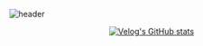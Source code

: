 <!--
**Ju-MINJAE/Ju-MINJAE** is a ✨ _special_ ✨ repository because its `README.md` (this file) appears on your GitHub profile.

  <img src="https://github-readme-stats.vercel.app/api?username=Ju-MINJAE&show_icons=true&theme=react" alt="GitHub Stats">
Here are some ideas to get you started:

- 🔭 I’m currently working on ...
- 🌱 I’m currently learning ...
- 👯 I’m looking to collaborate on ...
- 🤔 I’m looking for help with ...
- 💬 Ask me about ...
- 📫 How to reach me: ...
- 😄 Pronouns: ...
- ⚡ Fun fact: ...
[![Velog's GitHub stats](https://velog-readme-stats.vercel.app/api/badge?name=minjae)](https://velog.io/@min_jae) 

[![My Skills](https://skillicons.dev/icons?i=html,css,js,react,vue,nextjs)](https://skillicons.dev)

[![My Skills](https://skillicons.dev/icons?i=styledcomponents,tailwind,firebase,supabase,vercel,py)](https://skillicons.dev)
  
[![Velog's GitHub stats](https://velog-readme-stats.vercel.app/api?name=min_jae)](https://velog.io/@min_jae)
-->
![header](https://capsule-render.vercel.app/api?type=waving&color=fdee4b&height=130&section=header%&fontSize=20&fontColor=ffffff&fontAlignY=30)
  

<div align='center'>

[![Velog's GitHub stats](https://velog-readme-stats.vercel.app/api?name=min_jae&tag=react-router)](https://velog.io/@min_jae/React-React-Router-%EC%82%AC%EC%9A%A9%ED%95%98%EC%97%AC-%EB%8F%99%EB%AC%BC-%EA%B4%80%EB%A0%A8-%ED%8E%98%EC%9D%B4%EC%A7%80-%EA%B5%AC%EC%B6%95%ED%95%98%EA%B8%B0)
</div>

